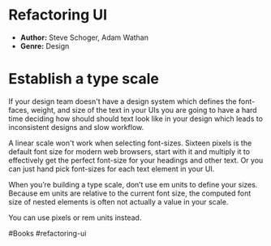 # Refactoring UI
- **Author:** Steve Schoger, Adam Wathan
- **Genre:** Design

# Establish a type scale
If your design team doesn't have a design system which defines the font-faces, weight, and size of the text in your UIs you are going to have a hard time deciding how should should text look like in your design which leads to inconsistent designs and slow workflow.

A linear scale won't work when selecting font-sizes.  Sixteen pixels is the default font size for modern web browsers, start with it and multiply it to effectively get the perfect font-size for your headings and other text. Or you can just hand pick font-sizes for each text element in your UI.

When you’re building a type scale, don’t use em units to define your sizes. Because em units are relative to the current font size, the computed font size of nested elements is often not actually a value in your scale.

You can use pixels or rem units instead.

#Books #refactoring-ui 


